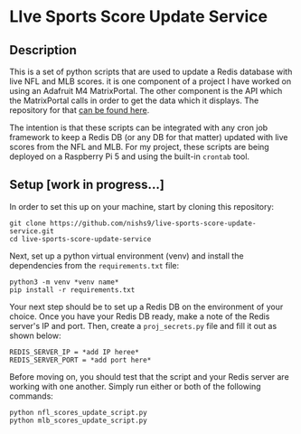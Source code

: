 # LIve Sports Score Update Service

## Description

This is a set of python scripts that are used to update a Redis database with live NFL and MLB scores. it is one component of a project I have worked on using an Adafruit M4 MatrixPortal. The other component is the API which the MatrixPortal calls in order to get the data which it displays. The repository for that [can be found here](https://github.com/nishs9/live-sports-scoreboard-api).

The intention is that these scripts can be integrated with any cron job framework to keep a Redis DB (or any DB for that matter) updated with live scores from the NFL and MLB. For my project, these scripts are being deployed on a Raspberry Pi 5 and using the built-in `crontab` tool. 

## Setup [work in progress...]
In order to set this up on your machine, start by cloning this repository:

```
git clone https://github.com/nishs9/live-sports-score-update-service.git
cd live-sports-score-update-service
```

Next, set up a python virtual environment (venv) and install the dependencies from the `requirements.txt` file:

```
python3 -m venv *venv name*
pip install -r requirements.txt
```

Your next step should be to set up a Redis DB on the environment of your choice. Once you have your Redis DB ready, make a note of the Redis server's IP and port. Then, create a `proj_secrets.py` file and fill it out as shown below:

```
REDIS_SERVER_IP = *add IP heree*
REDIS_SERVER_PORT = *add port here*
```

Before moving on, you should test that the script and your Redis server are working with one another. Simply run either or both of the following commands:

```
python nfl_scores_update_script.py
python mlb_scores_update_script.py
```

